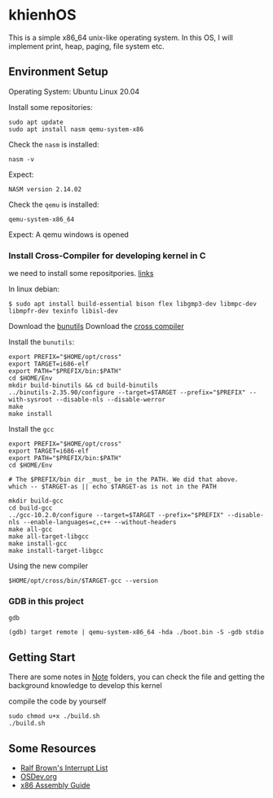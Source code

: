 # khienhOS
This is a simple x86_64 unix-like operating system. 
In this OS, I will implement print, heap, paging, file system etc.

## Environment Setup
Operating System: Ubuntu Linux 20.04

Install some repositories:
```shell
sudo apt update
sudo apt install nasm qemu-system-x86
```
Check the `nasm` is installed:
```
nasm -v
```
Expect:
```
NASM version 2.14.02
```
Check the `qemu` is installed:
```
qemu-system-x86_64
```
Expect: A qemu windows is opened

### Install Cross-Compiler for developing kernel in C
we need to install some repositpories. [links](https://wiki.osdev.org/GCC_Cross-Compiler)

In linux debian:
```shell
$ sudo apt install build-essential bison flex libgmp3-dev libmpc-dev libmpfr-dev texinfo libisl-dev
```
Download the [bunutils](https://sourceware.org/pub/binutils/snapshots/)
Download the [cross compiler](https://ftp.lip6.fr/pub/gcc/releases/gcc-10.2.0/)

Install the `bunutils`:
```shell
export PREFIX="$HOME/opt/cross"
export TARGET=i686-elf
export PATH="$PREFIX/bin:$PATH"
cd $HOME/Env
mkdir build-binutils && cd build-binutils
../binutils-2.35.90/configure --target=$TARGET --prefix="$PREFIX" --with-sysroot --disable-nls --disable-werror
make
make install
```

Install the `gcc`
```shell
export PREFIX="$HOME/opt/cross"
export TARGET=i686-elf
export PATH="$PREFIX/bin:$PATH"
cd $HOME/Env
 
# The $PREFIX/bin dir _must_ be in the PATH. We did that above.
which -- $TARGET-as || echo $TARGET-as is not in the PATH
 
mkdir build-gcc
cd build-gcc
../gcc-10.2.0/configure --target=$TARGET --prefix="$PREFIX" --disable-nls --enable-languages=c,c++ --without-headers
make all-gcc
make all-target-libgcc
make install-gcc
make install-target-libgcc
```
Using the new compiler
```shell
$HOME/opt/cross/bin/$TARGET-gcc --version
```

### GDB in this project
```shell
gdb

(gdb) target remote | qemu-system-x86_64 -hda ./boot.bin -S -gdb stdio
```

## Getting Start
There are some notes in [Note](./note) folders, you can check the file and getting the background knowledge to develop this kernel

compile the code by yourself
```shell
sudo chmod u+x ./build.sh
./build.sh
```

## Some Resources
- [Ralf Brown's Interrupt List](https://www.ctyme.com/rbrown.htm)
- [OSDev.org](https://wiki.osdev.org/Main_Page)
- [x86 Assembly Guide](https://www.cs.virginia.edu/~evans/cs216/guides/x86.html)
